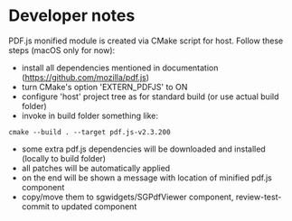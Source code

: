 # Developer notes

PDF.js monified module is created via CMake script for host.
Follow these steps (macOS only for now):
- install all dependencies mentioned in documentation (https://github.com/mozilla/pdf.js)
- turn CMake's option 'EXTERN_PDFJS' to ON
- configure 'host' project tree as for standard build (or use actual build folder)
- invoke in build folder something like:
```
cmake --build . --target pdf.js-v2.3.200
```
- some extra pdf.js dependencies will be downloaded and installed (locally to build folder)
- all patches will be automatically applied
- on the end will be shown a message with location of minified pdf.js component
- copy/move them to sgwidgets/SGPdfViewer component, review-test-commit to updated component
